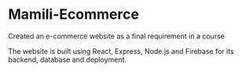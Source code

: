 # Mamili-Ecommerce

Created an e-commerce website as a final requirement in a course

The website is built using React, Express, Node.js and Firebase for its backend, database and deployment.

